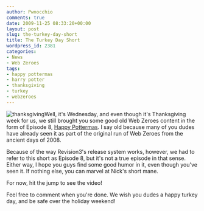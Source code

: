 ```yaml
---
author: Pwnocchio
comments: true
date: 2009-11-25 08:33:20+00:00
layout: post
slug: the-turkey-day-short
title: The Turkey Day Short
wordpress_id: 2381
categories:
- News
- Web Zeroes
tags:
- happy pottermas
- harry potter
- thanksgiving
- turkey
- webzeroes
---
```


![thanksgiving](http://smoothfewfilms.com/wp-content/uploads/2009/11/thanksgiving.jpg)Well, it's Wednesday, and even though it's Thanksgiving week for us, we still brought you some good old Web Zeroes content in the form of Episode 8, [Happy Pottermas](http://smoothfewfilms.com/2009/11/25/happy-pottermas/). I say old because many of you dudes have already seen it as part of the original run of Web Zeroes from the ancient days of 2008. 

Because of the way Revision3's release system works, however, we had to refer to this short as Episode 8, but it's not a true episode in that sense. Either way, I hope you guys find some good humor in it, even though you've seen it. If nothing else, you can marvel at Nick's short mane.

For now, hit the jump to see the video!
<!-- more -->



Feel free to comment when you're done. We wish you dudes a happy turkey day, and be safe over the holiday weekend!
